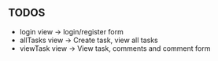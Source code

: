 ## TODOS

- login view -> login/register form
- allTasks view -> Create task, view all tasks
- viewTask view -> View task, comments and comment form